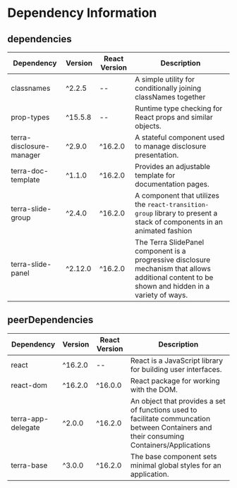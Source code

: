 # Dependency Information

## dependencies
| Dependency | Version | React Version | Description |
|-|-|-|-|
| classnames | ^2.2.5 | -- | A simple utility for conditionally joining classNames together |
| prop-types | ^15.5.8 | -- | Runtime type checking for React props and similar objects. |
| terra-disclosure-manager | ^2.9.0 | ^16.2.0 | A stateful component used to manage disclosure presentation. |
| terra-doc-template | ^1.1.0 | ^16.2.0 | Provides an adjustable template for documentation pages. |
| terra-slide-group | ^2.4.0 | ^16.2.0 | A component that utilizes the `react-transition-group` library to present a stack of components in an animated fashion |
| terra-slide-panel | ^2.12.0 | ^16.2.0 | The Terra SlidePanel component is a progressive disclosure mechanism that allows additional content to be shown and hidden in a variety of ways. |

## peerDependencies
| Dependency | Version | React Version | Description |
|-|-|-|-|
| react | ^16.2.0 | -- | React is a JavaScript library for building user interfaces. |
| react-dom | ^16.2.0 | ^16.0.0 | React package for working with the DOM. |
| terra-app-delegate | ^2.0.0 | ^16.2.0 | An object that provides a set of functions used to facilitate communcation between Containers and their consuming Containers/Applications |
| terra-base | ^3.0.0 | ^16.2.0 | The base component sets minimal global styles for an application. |
